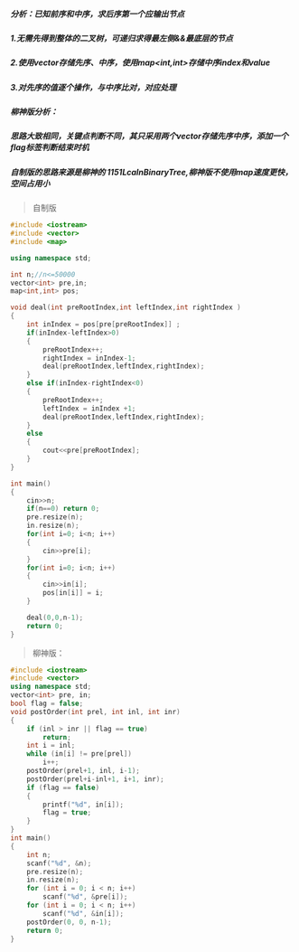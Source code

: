 ##### 分析：已知前序和中序，求后序第一个应输出节点
##### 1.无需先得到整体的二叉树，可递归求得最左侧&&最底层的节点
##### 2.使用vector<int>存储先序、中序，使用map<int,int>存储中序index和value
##### 3.对先序的值逐个操作，与中序比对，对应处理
##### 柳神版分析：
##### 思路大致相同，关键点判断不同，其只采用两个vector存储先序中序，添加一个flag标签判断结束时机
##### 自制版的思路来源是柳神的 1151LcaInBinaryTree,柳神版不使用map速度更快，空间占用小
> 自制版
```c++
#include <iostream>
#include <vector>
#include <map>

using namespace std;

int n;//n<=50000
vector<int> pre,in;
map<int,int> pos;

void deal(int preRootIndex,int leftIndex,int rightIndex )
{
    int inIndex = pos[pre[preRootIndex]] ;
    if(inIndex-leftIndex>0)
    {
        preRootIndex++;
        rightIndex = inIndex-1;
        deal(preRootIndex,leftIndex,rightIndex);
    }
    else if(inIndex-rightIndex<0)
    {
        preRootIndex++;
        leftIndex = inIndex +1;
        deal(preRootIndex,leftIndex,rightIndex);
    }
    else
    {
        cout<<pre[preRootIndex];
    }
}

int main()
{
    cin>>n;
    if(n==0) return 0;
    pre.resize(n);
    in.resize(n);
    for(int i=0; i<n; i++)
    {
        cin>>pre[i];
    }
    for(int i=0; i<n; i++)
    {
        cin>>in[i];
        pos[in[i]] = i;
    }

    deal(0,0,n-1);
    return 0;
}
```
> 柳神版：
```c++
#include <iostream>
#include <vector>
using namespace std;
vector<int> pre, in;
bool flag = false;
void postOrder(int prel, int inl, int inr)
{
    if (inl > inr || flag == true)
        return;
    int i = inl;
    while (in[i] != pre[prel])
        i++;
    postOrder(prel+1, inl, i-1);
    postOrder(prel+i-inl+1, i+1, inr);
    if (flag == false)
    {
        printf("%d", in[i]);
        flag = true;
    }
}
int main()
{
    int n;
    scanf("%d", &n);
    pre.resize(n);
    in.resize(n);
    for (int i = 0; i < n; i++)
        scanf("%d", &pre[i]);
    for (int i = 0; i < n; i++)
        scanf("%d", &in[i]);
    postOrder(0, 0, n-1);
    return 0;
}

```